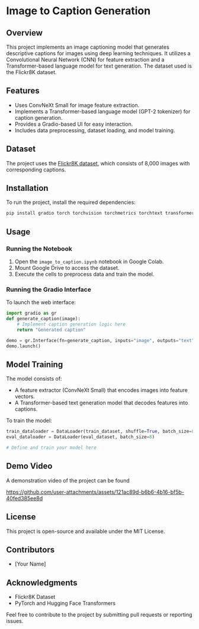 # Image to Caption Generation 

## Overview
This project implements an image captioning model that generates descriptive captions for images using deep learning techniques. It utilizes a Convolutional Neural Network (CNN) for feature extraction and a Transformer-based language model for text generation. The dataset used is the Flickr8K dataset.

## Features
- Uses ConvNeXt Small for image feature extraction.
- Implements a Transformer-based language model (GPT-2 tokenizer) for caption generation.
- Provides a Gradio-based UI for easy interaction.
- Includes data preprocessing, dataset loading, and model training.

## Dataset
The project uses the [Flickr8K dataset](https://www.kaggle.com/datasets/adityajn105/flickr8k), which consists of 8,000 images with corresponding captions.

## Installation
To run the project, install the required dependencies:

```bash
pip install gradio torch torchvision torchmetrics torchtext transformers pandas numpy pillow
```

## Usage
### Running the Notebook
1. Open the `image_to_caption.ipynb` notebook in Google Colab.
2. Mount Google Drive to access the dataset.
3. Execute the cells to preprocess data and train the model.

### Running the Gradio Interface
To launch the web interface:

```python
import gradio as gr
def generate_caption(image):
    # Implement caption generation logic here
    return "Generated caption"

demo = gr.Interface(fn=generate_caption, inputs="image", outputs="text")
demo.launch()
```

## Model Training
The model consists of:
- A feature extractor (ConvNeXt Small) that encodes images into feature vectors.
- A Transformer-based text generation model that decodes features into captions.

To train the model:
```python
train_dataloader = DataLoader(train_dataset, shuffle=True, batch_size=8)
eval_dataloader = DataLoader(eval_dataset, batch_size=8)

# Define and train your model here
```

## Demo Video
A demonstration video of the project can be found 

https://github.com/user-attachments/assets/121ac89d-b6b6-4b16-bf5b-40fed385ee8d

## License
This project is open-source and available under the MIT License.

## Contributors
- [Your Name]

## Acknowledgments
- Flickr8K Dataset
- PyTorch and Hugging Face Transformers

Feel free to contribute to the project by submitting pull requests or reporting issues.

